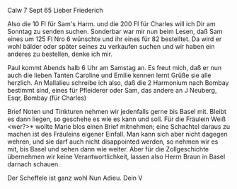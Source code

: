  Calw 7 Sept 65
Lieber Friederich

Also die 10 Fl für Sam's Harm. und die 200 Fl für Charles will ich Dir am Sonntag zu senden suchen. Sonderbar war mir nun beim Lesen, daß Sam eines um 125 Fl Nro 6 wünschte und ihr eines für 82 bestelltet. Da wird er wohl bälder oder später seines zu verkaufen suchen und wir haben ein anderes zu bestellen, denke ich mir.

Paul kommt Abends halb 6 Uhr am Samstag an. Es freut mich, daß er nun auch die lieben Tanten Caroline und Emilie kennen lernt Grüße sie alle herzlich. 
An Mallalieu schreibe ich also, daß die 2 Harmonium nach Bombay bestimmt sind, eines für Pfleiderer oder Sam, das andere an J Neuberg, Esqr, Bombay (für Charles)

Brief Noten und Tinkturen nehmen wir jedenfalls gerne bis Basel mit. Bleibt es dann liegen, so geschehe es wie es kann und soll. Für die Fräulein Weiß <wer?>* wollte Marie blos einen Brief mitnehmen; eine Schachtel daraus zu machen ist des Fräuleins eigener Einfall. Man kann sich aber nicht dagegen wehren, und sie darf auch nicht disappointed werden, so nehmen wir es mit, bis Basel und sehen dann wie weiter. Aber für die Zollgeschichte übernehmen wir keine Verantwortlichkeit, lassen also Herrn Braun in Basel darnach schauen.

Der Scheffele ist ganz wohl
 Nun Adieu.
 Dein V

